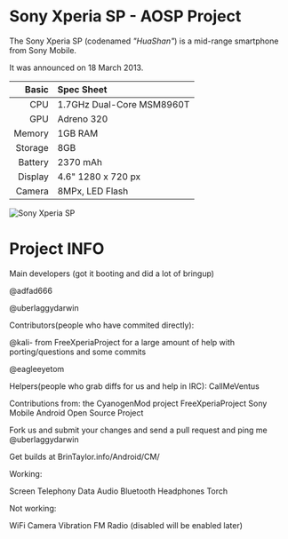 Sony Xperia SP - AOSP Project
==============


The Sony Xperia SP (codenamed _"HuaShan"_) is a mid-range smartphone from Sony Mobile.

It was announced on 18 March 2013.

Basic   | Spec Sheet
-------:|:-------------------------
CPU     | 1.7GHz Dual-Core MSM8960T
GPU     | Adreno 320
Memory  | 1GB RAM
Storage | 8GB
Battery | 2370 mAh
Display | 4.6" 1280 x 720 px
Camera  | 8MPx, LED Flash

![Sony Xperia SP](http://upload.wikimedia.org/wikipedia/commons/thumb/e/e4/To_add_to_Xperia_SP_article.jpg/480px-To_add_to_Xperia_SP_article.jpg "Sony Xperia SP in black, white and red")

Project INFO
======

Main developers (got it booting and did a lot of bringup)

@adfad666 

@uberlaggydarwin



Contributors(people who have commited directly):

@kali- from FreeXperiaProject for a large amount of help with porting/questions and  some commits

@eagleeyetom

Helpers(people who grab diffs for us and help in IRC): CallMeVentus

Contributions from:
the CyanogenMod project
FreeXperiaProject
Sony Mobile
Android Open Source Project

Fork us and submit your changes and send a pull request and ping me @uberlaggydarwin

Get builds at BrinTaylor.info/Android/CM/


Working:

Screen
Telephony
Data
Audio
Bluetooth
Headphones
Torch



Not working:

WiFi
Camera
Vibration
FM Radio (disabled will be enabled later)
